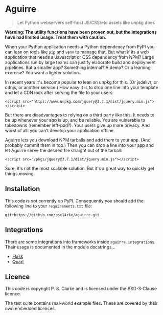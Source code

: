 
# Aguirre

> Let Python webservers self-host JS/CSS/etc assets like unpkg does

**Warning: The utility functions have been proven out,
but the integrations have had limited usage.
Treat them with caution.**

When your Python application needs a Python dependency from PyPI
you can lean on tools like `pip` and `venv` to manage that.
But what if its a web application that needs a Javascript or
CSS dependency from NPM?
Large applications run by large teams can justify elaborate
build and deployment pipelines.
But a smaller app?
Something internal?
A demo?
Or a learning exercise?
You want a lighter solution...

In recent years it's become popular to lean on unpkg for this.
(Or jsdelivr, or cdnjs, or another service.)
How easy it is to drop one line into your template and let a CDN
look after serving the file to your users:

    <script src="https://www.unpkg.com/jquery@3.7.1/dist/jquery.min.js"></script>

But there are disadvantages to relying on a third party like this.
It needs to be up whenever your app is up, and be reliable.
You are vulnerable to takedowns (remember left-pad?).
Your users give up more privacy.
And worst of all: you can't develop your application offline.

Aguirre lets you download NPM tarballs and add them to your app.
(And probably commit them in too.)
Then you can drop a line into your app and let Aguirre serve the
desired file straight out of the tarball:

    <script src="/pkgs/jquery@3.7.1/dist/jquery.min.js"></script>

Sure, it's not the most scalable solution.
But it's a great way to quickly get things moving.

## Installation

This code is not currently on PyPI.
Consequently you should add the following line to your
`requirements.txt` file:

    git+https://github.com/pscl4rke/aguirre.git

## Integrations

There are some integrations into frameworks inside
`aguirre.integrations`.
Their usage is documented in the module docstrings...

* [Flask](https://github.com/pscl4rke/aguirre/blob/master/aguirre/integrations/flask.py)
* [Quart](https://github.com/pscl4rke/aguirre/blob/master/aguirre/integrations/quart.py)

## Licence

This code is copyright P. S. Clarke and is licensed under
the BSD-3-Clause licence.

The test suite contains real-world example files.
These are covered by their own embedded licences.
